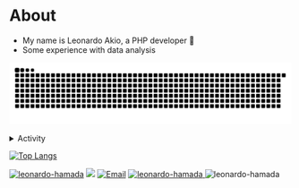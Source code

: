 # About
- My name is Leonardo Akio, a PHP developer 👋
- Some experience with data analysis

[![github contribution grid snake animation](https://raw.githubusercontent.com/leonardo-hamada/leonardo-hamada/svg/github-contribution-grid-snake.svg)](https://github.com/leonardo-hamada)

<details>
<summary>Activity </summary>

<!--START_SECTION:activity-->
1. 💻 <a href="https://github.com/leonardo-hamada/MoneyTransaction_v2" target="_blank">Animal-Game</a> (Prevalent System, Reactive Systems)
2. 💸 <a href="https://github.com/leonardo-hamada/MoneyTransaction_v2" target="_blank">Money_Transaction_API</a> (Laravel)
3. 🏪 <a href="https://github.com/leonardo-hamada/Marketplace_Laravel" target="_blank">Marketplace</a> (Laravel with Front-End)
4. 🏚️ <a href="https://github.com/leonardo-hamada/ImoveisAPI_Laravel" target="_blank">Real_Estate_Broker_API</a> (Laravel)
<!--END_SECTION:activity-->

</details>
  
[![Top Langs](https://github-readme-stats.vercel.app/api/top-langs/?username=leonardo-hamada&layout=compact&theme=dracula)](https://github.com/headrockz/github-readme-stats)

<a href="https://github.com/leonardo-hamada"><img src="https://komarev.com/ghpvc/?username=leonardo-hamada" alt="leonardo-hamada"/></a>
<a href="https://github.com/leonardo-hamada?tab=followers"><img src="https://img.shields.io/github/followers/leonardo-hamada"></a>
<a href="mailto:akioleonardo@gmail.com"><img src="https://img.shields.io/badge/Email-akioleonardo@gmail.com-blue" alt="Email" /></a>
<a href="https://www.linkedin.com/in/leonardo-akio/" title="Linkedin"><img src="https://img.shields.io/badge/Linkedin-4682B4?logo=linkedin" alt="leonardo-hamada"/>
<a title="Linkedin"><img src="https://img.shields.io/badge/leoakio %231154-D3D3D3?logo=discord" alt="leonardo-hamada"/>
</a>
